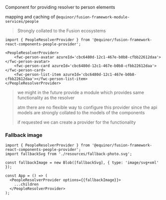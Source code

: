 Component for providing resolver to person elements

mapping and caching of `@equinor/fusion-framework-module-services/people`

> Strongly collated to the Fusion ecosystems

```tsx
import { PeopleResolverProvider } from '@equinor/fusion-framework-react-components-people-provider';

<PeopleResolverProvider>
    <fwc-person-avatar azureId='cbc6480d-12c1-467e-b0b8-cfbb22612daa'></fwc-person-avatar>
    <fwc-person-card azureId='cbc6480d-12c1-467e-b0b8-cfbb22612daa'></fwc-person-card>
    <fwc-person-list-item azureId='cbc6480d-12c1-467e-b0b8-cfbb22612daa'></fwc-person-list-item>
</PeopleResolverProvider>
```

> we might in the future provide a module which provides same functionality as the resolver
>
> atm there are no flexible way to configure this provider since the api models are strongly collated to the models of the components
>
> if requested we can create a provider for the functionality

### Fallback image
```tsx
import { PeopleResolverProvider } from '@equinor/fusion-framework-react-components-people-provider';
import fallbackSvg from './resources/fallback-photo.svg';

const fallbackImage = new Blob([fallbackSvg], { type: 'image/svg+xml' });

const App = () => (
  <PeopleResolverProvider options={{fallbackImage}}>
    ...children
  </PeopleResolverProvider>
);
```